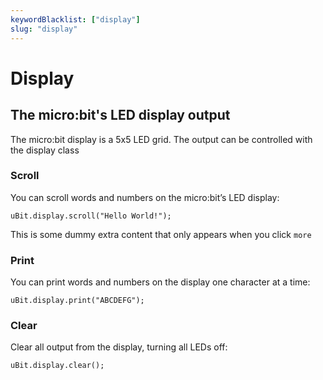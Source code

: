 ```yaml
---
keywordBlacklist: ["display"]
slug: "display"
---
```

# Display
## The micro:bit's LED display output

The micro:bit display is a 5x5 LED grid. The output can be controlled with the display class

### Scroll
You can scroll words and numbers on the micro:bit’s LED display:
```
uBit.display.scroll("Hello World!");
```
This is some dummy extra content that only appears when you click `more`

### Print
You can print words and numbers on the display one character at a time:
```
uBit.display.print("ABCDEFG");
```

### Clear
Clear all output from the display, turning all LEDs off:
```
uBit.display.clear();
```